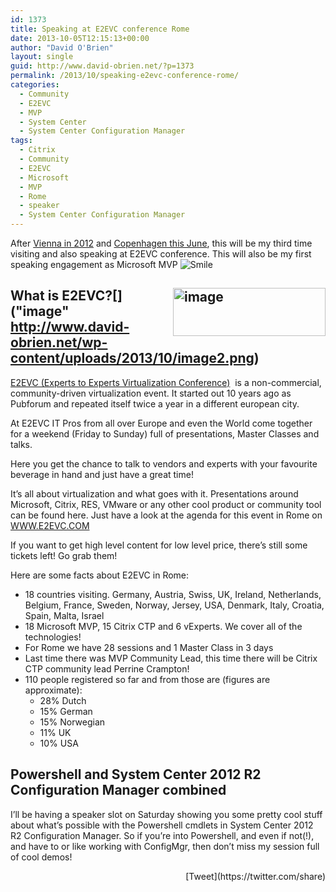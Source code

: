 ```yaml
---
id: 1373
title: Speaking at E2EVC conference Rome
date: 2013-10-05T12:15:13+00:00
author: "David O'Brien"
layout: single
guid: http://www.david-obrien.net/?p=1373
permalink: /2013/10/speaking-e2evc-conference-rome/
categories:
  - Community
  - E2EVC
  - MVP
  - System Center
  - System Center Configuration Manager
tags:
  - Citrix
  - Community
  - E2EVC
  - Microsoft
  - MVP
  - Rome
  - speaker
  - System Center Configuration Manager
---
```

After [Vienna in 2012](http://www.david-obrien.net/2012/05/27/im-at-e2evc-2012-in-vienna-live-feed-2/) and [Copenhagen this June](http://www.david-obrien.net/2013/05/27/live-from-e2evc-2013-copenhagen/), this will be my third time visiting and also speaking at E2EVC conference. This will also be my first speaking engagement as Microsoft MVP <img class="img-responsive wlEmoticon wlEmoticon-smile" style="border-style: none;" alt="Smile" src="http://www.david-obrien.net/wp-content/uploads/2013/10/wlEmoticon-smile.png" />

## What is E2EVC?[<img style="background-image: none; float: right; padding-top: 0px; padding-left: 0px; display: inline; padding-right: 0px; border: 0px;" title="image" alt="image" src="http://www.david-obrien.net/wp-content/uploads/2013/10/image_thumb2.png" width="244" height="77" align="right" border="0" />]("image" http://www.david-obrien.net/wp-content/uploads/2013/10/image2.png)

[E2EVC (Experts to Experts Virtualization Conference)](http://www.e2evc.com)  is a non-commercial, community-driven virtualization event. It started out 10 years ago as Pubforum and repeated itself twice a year in a different european city.
  
At E2EVC IT Pros from all over Europe and even the World come together for a weekend (Friday to Sunday) full of presentations, Master Classes and talks.

Here you get the chance to talk to vendors and experts with your favourite beverage in hand and just have a great time!

It’s all about virtualization and what goes with it. Presentations around Microsoft, Citrix, RES, VMware or any other cool product or community tool can be found here. Just have a look at the agenda for this event in Rome on [WWW.E2EVC.COM](http://www.E2EVC.COM)

If you want to get high level content for low level price, there’s still some tickets left! Go grab them!

Here are some facts about E2EVC in Rome:

  * 18 countries visiting. Germany, Austria, Swiss, UK, Ireland, Netherlands, Belgium, France, Sweden, Norway, Jersey, USA, Denmark, Italy, Croatia, Spain, Malta, Israel
  * 18 Microsoft MVP, 15 Citrix CTP and 6 vExperts. We cover all of the technologies!
  * For Rome we have 28 sessions and 1 Master Class in 3 days
  * Last time there was MVP Community Lead, this time there will be Citrix CTP community lead Perrine Crampton!
  * 110 people registered so far and from those are (figures are approximate): 
      * 28% Dutch
      * 15% German
      * 15% Norwegian
      * 11% UK
      * 10% USA

## Powershell and System Center 2012 R2 Configuration Manager combined

I’ll be having a speaker slot on Saturday showing you some pretty cool stuff about what’s possible with the Powershell cmdlets in System Center 2012 R2 Configuration Manager. So if you’re into Powershell, and even if not(!), and have to or like working with ConfigMgr, then don’t miss my session full of cool demos! 

<div style="float: right; margin-left: 10px;">
  [Tweet](https://twitter.com/share)
</div>

